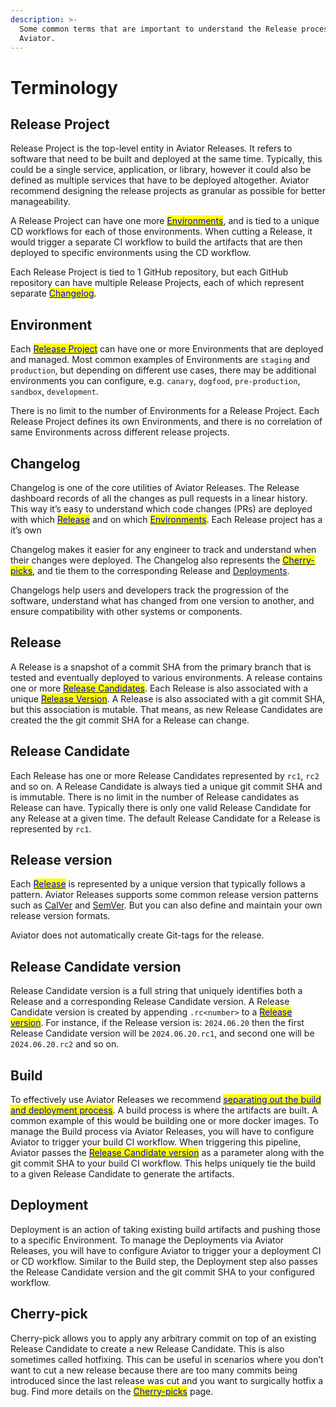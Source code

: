 ```yaml
---
description: >-
  Some common terms that are important to understand the Release process with
  Aviator.
---
```


# Terminology

## Release Project

Release Project is the top-level entity in Aviator Releases. It refers to software that need to be built and deployed at the same time. Typically, this could be a single service, application, or library, however it could also be defined as multiple services that have to be deployed altogether. Aviator recommend designing the release projects as granular as possible for better manageability.

A Release Project can have one more [<mark style="color:blue;">Environments</mark>](terminology.md#environment), and is tied to a unique CD workflows for each of those environments. When cutting a Release, it would trigger a separate CI workflow to build the artifacts that are then deployed to specific environments using the CD workflow.

Each Release Project is tied to 1 GitHub repository, but each GitHub repository can have multiple Release Projects, each of which represent separate [<mark style="color:blue;">Changelog</mark>](terminology.md#changelog).

## Environment

Each [<mark style="color:blue;">Release Project</mark>](terminology.md#release-project) can have one or more Environments that are deployed and managed. Most common examples of Environments are `staging` and `production`, but depending on different use cases, there may be additional environments you can configure, e.g. `canary`, `dogfood`, `pre-production`, `sandbox`, `development`.

There is no limit to the number of Environments for a Release Project. Each Release Project defines its own Environments, and there is no correlation of same Environments across different release projects.

## Changelog

Changelog is one of the core utilities of Aviator Releases. The Release dashboard records of all the changes as pull requests in a linear history. This way it’s easy to understand which code changes (PRs) are deployed with which [<mark style="color:blue;">Release</mark>](terminology.md#release) and on which [<mark style="color:blue;">Environments</mark>](terminology.md#environment). Each Release project has a it’s own

Changelog makes it easier for any engineer to track and understand when their changes were deployed. The Changelog also represents the [<mark style="color:blue;">Cherry-picks</mark>](terminology.md#cherry-pick), and tie them to the corresponding Release and [Deployments](terminology.md#deployment).

Changelogs help users and developers track the progression of the software, understand what has changed from one version to another, and ensure compatibility with other systems or components.

## Release

A Release is a snapshot of a commit SHA from the primary branch that is tested and eventually deployed to various environments. A release contains one or more [<mark style="color:blue;">Release Candidates</mark>](terminology.md#release-candidate). Each Release is also associated with a unique [<mark style="color:blue;">Release Version</mark>](terminology.md#release-version). A Release is also associated with a git commit SHA, but this association is mutable. That means, as new Release Candidates are created the the git commit SHA for a Release can change.

## Release Candidate

Each Release has one or more Release Candidates represented by `rc1`, `rc2` and so on. A Release Candidate is always tied a unique git commit SHA and is immutable. There is no limit in the number of Release candidates as Release can have. Typically there is only one valid Release Candidate for any Release at a given time. The default Release Candidate for a Release is represented by `rc1`.

## Release version

Each [<mark style="color:blue;">Release</mark>](terminology.md#release) is represented by a unique version that typically follows a pattern. Aviator Releases supports some common release version patterns such as [CalVer](https://calver.org/) and [SemVer](https://semver.org/). But you can also define and maintain your own release version formats.

Aviator does not automatically create Git-tags for the release.

## Release Candidate version

Release Candidate version is a full string that uniquely identifies both a Release and a corresponding Release Candidate version. A Release Candidate version is created by appending `.rc<number>` to a [<mark style="color:blue;">Release version</mark>](terminology.md#release-version). For instance, if the Release version is: `2024.06.20` then the first Release Candidate version will be `2024.06.20.rc1`, and second one will be `2024.06.20.rc2` and so on.

## Build

To effectively use Aviator Releases we recommend [<mark style="color:blue;">separating out the build and deployment process</mark>](two-step-delivery.md). A build process is where the artifacts are built. A common example of this would be building one or more docker images. To manage the Build process via Aviator Releases, you will have to configure Aviator to trigger your build CI workflow. When triggering this pipeline, Aviator passes the [<mark style="color:blue;">Release Candidate version</mark>](terminology.md#release-candidate-version) as a parameter along with the git commit SHA to your build CI workflow. This helps uniquely tie the build to a given Release Candidate to generate the artifacts.

## Deployment

Deployment is an action of taking existing build artifacts and pushing those to a specific Environment. To manage the Deployments via Aviator Releases, you will have to configure Aviator to trigger your a deployment CI or CD workflow. Similar to the Build step, the Deployment step also passes the Release Candidate version and the git commit SHA to your configured workflow.

## Cherry-pick

Cherry-pick allows you to apply any arbitrary commit on top of an existing Release Candidate to create a new Release Candidate. This is also sometimes called hotfixing. This can be useful in scenarios where you don’t want to cut a new release because there are too many commits being introduced since the last release was cut and you want to surgically hotfix a bug. Find more details on the [<mark style="color:blue;">Cherry-picks</mark>](cherry-picks.md) page.
